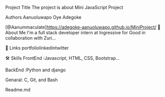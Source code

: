 Project Title
The project is about Mini JavaScript Project

Authors
Aanuoluwapo Oye Adegoke

[@Aanummaculate]https://adegoke-aanuoluwapo.github.io/MiniProject/
🚀 About Me
I'm a full stack developer intern at Ingressive for Good in collaboration with Zuri...

🔗 Links
portfoliolinkedintwitter

🛠 Skills
FrontEnd :Javascript, HTML, CSS, Bootstrap...

BackEnd :Python and django

Genaral: C, Git, and Bash

Readme.md